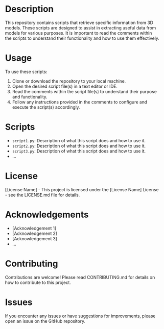 # Description

This repository contains scripts that retrieve specific information from 3D models. These scripts are designed to assist in extracting useful data from models for various purposes. It is important to read the comments within the scripts to understand their functionality and how to use them effectively.

# Usage

To use these scripts:

1. Clone or download the repository to your local machine.
2. Open the desired script file(s) in a text editor or IDE.
3. Read the comments within the script file(s) to understand their purpose and functionality.
4. Follow any instructions provided in the comments to configure and execute the script(s) accordingly.

# Scripts

- `script1.py`: Description of what this script does and how to use it.
- `script2.py`: Description of what this script does and how to use it.
- `script3.py`: Description of what this script does and how to use it.
- ...

# License

[License Name] - This project is licensed under the [License Name] License - see the LICENSE.md file for details.

# Acknowledgements

- [Acknowledgement 1]
- [Acknowledgement 2]
- [Acknowledgement 3]
- ...

# Contributing

Contributions are welcome! Please read CONTRIBUTING.md for details on how to contribute to this project.

# Issues

If you encounter any issues or have suggestions for improvements, please open an issue on the GitHub repository.

